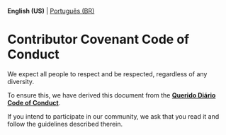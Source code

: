 **English (US)** | [Português (BR)](/docs/CODE_OF_CONDUCT.md)

# Contributor Covenant Code of Conduct

We expect all people to respect and be respected, regardless of any diversity.

To ensure this, we have derived this document from the [**Querido Diário Code of Conduct**](https://docs.queridodiario.ok.org.br/en/latest/contributing/code-of-conduct.html).

If you intend to participate in our community, we ask that you read it and follow the guidelines described therein.
